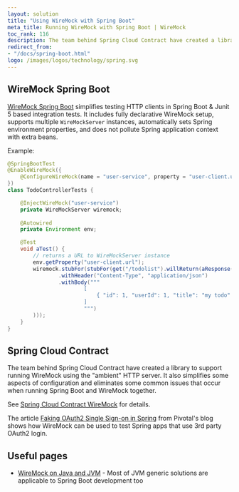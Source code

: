 ```yaml
---
layout: solution
title: "Using WireMock with Spring Boot"
meta_title: Running WireMock with Spring Boot | WireMock
toc_rank: 116
description: The team behind Spring Cloud Contract have created a library to support running WireMock using the “ambient” HTTP server
redirect_from:
- "/docs/spring-boot.html"
logo: /images/logos/technology/spring.svg
---
```


## WireMock Spring Boot

[WireMock Spring Boot](https://github.com/maciejwalkowiak/wiremock-spring-boot) 
simplifies testing HTTP clients in Spring Boot & Junit 5 based integration tests.
It includes fully declarative WireMock setup,
supports multiple `WireMockServer` instances,
automatically sets Spring environment properties,
and does not pollute Spring application context with extra beans.

Example:

```java
@SpringBootTest
@EnableWireMock({
    @ConfigureWireMock(name = "user-service", property = "user-client.url")
})
class TodoControllerTests {

    @InjectWireMock("user-service")
    private WireMockServer wiremock;
    
    @Autowired
    private Environment env;

    @Test
    void aTest() {
        // returns a URL to WireMockServer instance
        env.getProperty("user-client.url"); 
        wiremock.stubFor(stubFor(get("/todolist").willReturn(aResponse()
                .withHeader("Content-Type", "application/json")
                .withBody("""
                        [
                            { "id": 1, "userId": 1, "title": "my todo" },
                        ]
                        """)
        )));
    }
}
```

## Spring Cloud Contract

The team behind Spring Cloud Contract have created a library to support running WireMock using the "ambient" HTTP server.
It also simplifies some aspects of configuration and eliminates some common issues that occur when running Spring Boot and WireMock together.

See [Spring Cloud Contract WireMock](https://docs.spring.io/spring-cloud-contract/docs/current/reference/html/project-features.html#features-wiremock) for details.

The article [Faking OAuth2 Single Sign-on in Spring](https://engineering.pivotal.io/post/faking_oauth_sso/)
from Pivotal's blog shows how WireMock can be used to test Spring apps that use 3rd party OAuth2 login.

## Useful pages

- [WireMock on Java and JVM](../solutions/jvm) - Most of JVM generic solutions are applicable to Spring Boot  development too
